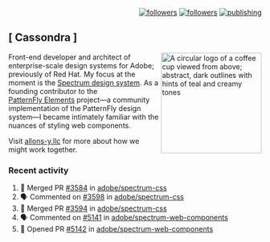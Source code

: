 <p align="right"><a rel="me" href="https://front-end.social/@castastrophe">
    <img alt="followers" title="Follow me on Mastodon" src="https://img.shields.io/mastodon/follow/109297102751309835?domain=https%3A%2F%2Ffront-end.social&label=Follow&logo=mastodon&logoColor=white&style=for-the-badge&labelColor=008080&color=006969"/></a>
  <a href="https://codepen.io/castastrophe/">
    <img alt="followers" title="Follow me on CodePen" src="https://img.shields.io/badge/23-1?color=640464&labelColor=7c007c&style=for-the-badge&logo=codepen&label=Follow"/></a>
<a href="https://castastrophe.medium.com/">
    <img alt="publishing" title="View articles on Medium" src="https://img.shields.io/badge/107-1?color=666&labelColor=444&label=subscribe&logo=medium&logoColor=white&style=for-the-badge"/></a>
</p>

## [&nbsp;Cassondra&nbsp;]

<img align="right" src="https://github-production-user-asset-6210df.s3.amazonaws.com/1840295/253016758-ba468774-1cd3-42c2-8f43-947b5eeb5edf.png" height="200" alt="A circular logo of a coffee cup viewed from above; abstract, dark outlines with hints of teal and creamy tones">

Front-end developer and architect of enterprise-scale design systems for Adobe; previously of Red Hat. My focus at the moment is the [Spectrum design system](https://github.com/adobe/spectrum-css). As a founding contributor to the [PatternFly&nbsp;Elements](https://github.com/patternfly/patternfly-elements) project&mdash;a community implementation of the PatternFly design system&mdash;I became intimately familiar with the nuances of styling web components.

Visit [allons-y.llc](http://allons-y.llc/) for more about how we might work together.

### Recent activity

<!--START_SECTION:activity-->
1. 🎉 Merged PR [#3584](https://github.com/adobe/spectrum-css/pull/3584) in [adobe/spectrum-css](https://github.com/adobe/spectrum-css)
2. 🗣 Commented on [#3598](https://github.com/adobe/spectrum-css/pull/3598#issuecomment-2698574079) in [adobe/spectrum-css](https://github.com/adobe/spectrum-css)
3. 🎉 Merged PR [#3594](https://github.com/adobe/spectrum-css/pull/3594) in [adobe/spectrum-css](https://github.com/adobe/spectrum-css)
4. 🗣 Commented on [#5141](https://github.com/adobe/spectrum-web-components/pull/5141#issuecomment-2697730812) in [adobe/spectrum-web-components](https://github.com/adobe/spectrum-web-components)
5. 💪 Opened PR [#5142](https://github.com/adobe/spectrum-web-components/pull/5142) in [adobe/spectrum-web-components](https://github.com/adobe/spectrum-web-components)
<!--END_SECTION:activity-->
